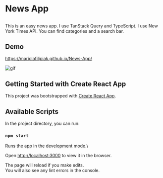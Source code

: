 # News App

##
This is an easy  news app. I use TanStack Query and TypeScript. I use New York Times API. You can find categories and a search bar.
## Demo
https://mariolafilipiak.github.io/News-App/

![gif](https://github.com/MariolaFilipiak/News-App/blob/main/public/gif2.gif?raw=true)

## Getting Started with Create React App


This project was bootstrapped with [Create React App](https://github.com/facebook/create-react-app).


## Available Scripts


In the project directory, you can run:


### `npm start`


Runs the app in the development mode.\

Open [http://localhost:3000](http://localhost:3000) to view it in the browser.

The page will reload if you make edits.\
You will also see any lint errors in the console.
